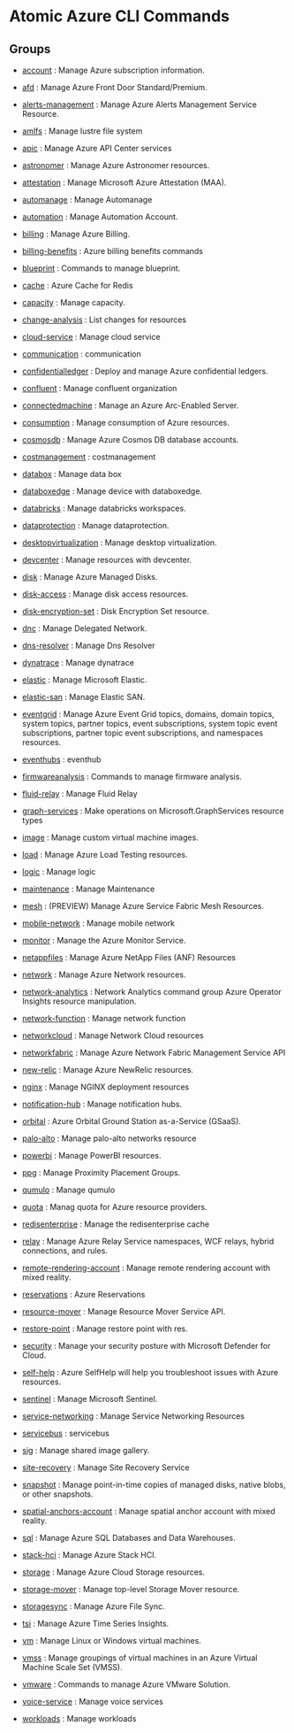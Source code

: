 # Atomic Azure CLI Commands

## Groups

- [account](/Commands/account/readme.md)
: Manage Azure subscription information.

- [afd](/Commands/afd/readme.md)
: Manage Azure Front Door Standard/Premium.

- [alerts-management](/Commands/alerts-management/readme.md)
: Manage Azure Alerts Management Service Resource.

- [amlfs](/Commands/amlfs/readme.md)
: Manage lustre file system

- [apic](/Commands/apic/readme.md)
: Manage Azure API Center services

- [astronomer](/Commands/astronomer/readme.md)
: Manage Azure Astronomer resources.

- [attestation](/Commands/attestation/readme.md)
: Manage Microsoft Azure Attestation (MAA).

- [automanage](/Commands/automanage/readme.md)
: Manage Automanage

- [automation](/Commands/automation/readme.md)
: Manage Automation Account.

- [billing](/Commands/billing/readme.md)
: Manage Azure Billing.

- [billing-benefits](/Commands/billing-benefits/readme.md)
: Azure billing benefits commands

- [blueprint](/Commands/blueprint/readme.md)
: Commands to manage blueprint.

- [cache](/Commands/cache/readme.md)
: Azure Cache for Redis

- [capacity](/Commands/capacity/readme.md)
: Manage capacity.

- [change-analysis](/Commands/change-analysis/readme.md)
: List changes for resources

- [cloud-service](/Commands/cloud-service/readme.md)
: Manage cloud service

- [communication](/Commands/communication/readme.md)
: communication

- [confidentialledger](/Commands/confidentialledger/readme.md)
: Deploy and manage Azure confidential ledgers.

- [confluent](/Commands/confluent/readme.md)
: Manage confluent organization

- [connectedmachine](/Commands/connectedmachine/readme.md)
: Manage an Azure Arc-Enabled Server.

- [consumption](/Commands/consumption/readme.md)
: Manage consumption of Azure resources.

- [cosmosdb](/Commands/cosmosdb/readme.md)
: Manage Azure Cosmos DB database accounts.

- [costmanagement](/Commands/costmanagement/readme.md)
: costmanagement

- [databox](/Commands/databox/readme.md)
: Manage data box

- [databoxedge](/Commands/databoxedge/readme.md)
: Manage device with databoxedge.

- [databricks](/Commands/databricks/readme.md)
: Manage databricks workspaces.

- [dataprotection](/Commands/dataprotection/readme.md)
: Manage dataprotection.

- [desktopvirtualization](/Commands/desktopvirtualization/readme.md)
: Manage desktop virtualization.

- [devcenter](/Commands/devcenter/readme.md)
: Manage resources with devcenter.

- [disk](/Commands/disk/readme.md)
: Manage Azure Managed Disks.

- [disk-access](/Commands/disk-access/readme.md)
: Manage disk access resources.

- [disk-encryption-set](/Commands/disk-encryption-set/readme.md)
: Disk Encryption Set resource.

- [dnc](/Commands/dnc/readme.md)
: Manage Delegated Network.

- [dns-resolver](/Commands/dns-resolver/readme.md)
: Manage Dns Resolver

- [dynatrace](/Commands/dynatrace/readme.md)
: Manage dynatrace

- [elastic](/Commands/elastic/readme.md)
: Manage Microsoft Elastic.

- [elastic-san](/Commands/elastic-san/readme.md)
: Manage Elastic SAN.

- [eventgrid](/Commands/eventgrid/readme.md)
: Manage Azure Event Grid topics, domains, domain topics, system topics, partner topics, event subscriptions, system topic event subscriptions, partner topic event subscriptions, and namespaces resources.

- [eventhubs](/Commands/eventhubs/readme.md)
: eventhub

- [firmwareanalysis](/Commands/firmwareanalysis/readme.md)
: Commands to manage firmware analysis.

- [fluid-relay](/Commands/fluid-relay/readme.md)
: Manage Fluid Relay

- [graph-services](/Commands/graph-services/readme.md)
: Make operations on Microsoft.GraphServices resource types

- [image](/Commands/image/readme.md)
: Manage custom virtual machine images.

- [load](/Commands/load/readme.md)
: Manage Azure Load Testing resources.

- [logic](/Commands/logic/readme.md)
: Manage logic

- [maintenance](/Commands/maintenance/readme.md)
: Manage Maintenance

- [mesh](/Commands/mesh/readme.md)
: (PREVIEW) Manage Azure Service Fabric Mesh Resources.

- [mobile-network](/Commands/mobile-network/readme.md)
: Manage mobile network

- [monitor](/Commands/monitor/readme.md)
: Manage the Azure Monitor Service.

- [netappfiles](/Commands/netappfiles/readme.md)
: Manage Azure NetApp Files (ANF) Resources

- [network](/Commands/network/readme.md)
: Manage Azure Network resources.

- [network-analytics](/Commands/network-analytics/readme.md)
: Network Analytics command group Azure Operator Insights resource manipulation.

- [network-function](/Commands/network-function/readme.md)
: Manage network function

- [networkcloud](/Commands/networkcloud/readme.md)
: Manage Network Cloud resources

- [networkfabric](/Commands/networkfabric/readme.md)
: Manage Azure Network Fabric Management Service API

- [new-relic](/Commands/new-relic/readme.md)
: Manage Azure NewRelic resources.

- [nginx](/Commands/nginx/readme.md)
: Manage NGINX deployment resources

- [notification-hub](/Commands/notification-hub/readme.md)
: Manage notification hubs.

- [orbital](/Commands/orbital/readme.md)
: Azure Orbital Ground Station as-a-Service (GSaaS).

- [palo-alto](/Commands/palo-alto/readme.md)
: Manage palo-alto networks resource

- [powerbi](/Commands/powerbi/readme.md)
: Manage PowerBI resources.

- [ppg](/Commands/ppg/readme.md)
: Manage Proximity Placement Groups.

- [qumulo](/Commands/qumulo/readme.md)
: Manage qumulo

- [quota](/Commands/quota/readme.md)
: Manag quota for Azure resource providers.

- [redisenterprise](/Commands/redisenterprise/readme.md)
: Manage the redisenterprise cache

- [relay](/Commands/relay/readme.md)
: Manage Azure Relay Service namespaces, WCF relays, hybrid connections, and rules.

- [remote-rendering-account](/Commands/remote-rendering-account/readme.md)
: Manage remote rendering account with mixed reality.

- [reservations](/Commands/reservations/readme.md)
: Azure Reservations

- [resource-mover](/Commands/resource-mover/readme.md)
: Manage Resource Mover Service API.

- [restore-point](/Commands/restore-point/readme.md)
: Manage restore point with res.

- [security](/Commands/security/readme.md)
: Manage your security posture with Microsoft Defender for Cloud.

- [self-help](/Commands/self-help/readme.md)
: Azure SelfHelp will help you troubleshoot issues with Azure resources.

- [sentinel](/Commands/sentinel/readme.md)
: Manage Microsoft Sentinel.

- [service-networking](/Commands/service-networking/readme.md)
: Manage Service Networking Resources

- [servicebus](/Commands/servicebus/readme.md)
: servicebus

- [sig](/Commands/sig/readme.md)
: Manage shared image gallery.

- [site-recovery](/Commands/site-recovery/readme.md)
: Manage Site Recovery Service

- [snapshot](/Commands/snapshot/readme.md)
: Manage point-in-time copies of managed disks, native blobs, or other snapshots.

- [spatial-anchors-account](/Commands/spatial-anchors-account/readme.md)
: Manage spatial anchor account with mixed reality.

- [sql](/Commands/sql/readme.md)
: Manage Azure SQL Databases and Data Warehouses.

- [stack-hci](/Commands/stack-hci/readme.md)
: Manage Azure Stack HCI.

- [storage](/Commands/storage/readme.md)
: Manage Azure Cloud Storage resources.

- [storage-mover](/Commands/storage-mover/readme.md)
: Manage top-level Storage Mover resource.

- [storagesync](/Commands/storagesync/readme.md)
: Manage Azure File Sync.

- [tsi](/Commands/tsi/readme.md)
: Manage Azure Time Series Insights.

- [vm](/Commands/vm/readme.md)
: Manage Linux or Windows virtual machines.

- [vmss](/Commands/vmss/readme.md)
: Manage groupings of virtual machines in an Azure Virtual Machine Scale Set (VMSS).

- [vmware](/Commands/vmware/readme.md)
: Commands to manage Azure VMware Solution.

- [voice-service](/Commands/voice-service/readme.md)
: Manage voice services

- [workloads](/Commands/workloads/readme.md)
: Manage workloads
